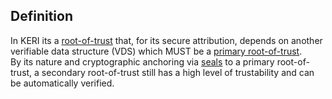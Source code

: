 ## Definition

In KERI its a [root-of-trust](root-of-trust.md) that, for its secure attribution, depends on another verifiable data structure (VDS) which MUST be a [primary root-of-trust](primary-root-of-trust.md).\
By its nature and cryptographic anchoring via [seals](seal.md) to a primary root-of-trust, a secondary root-of-trust still has a high level of trustability and can be automatically verified.

